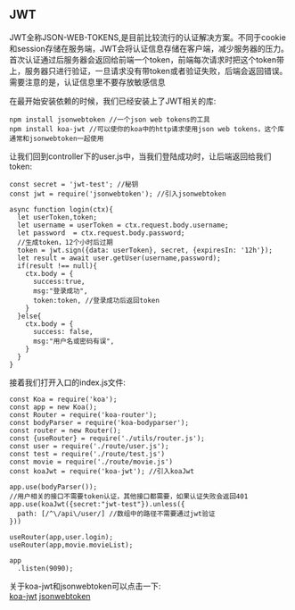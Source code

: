 ## JWT

JWT全称JSON-WEB-TOKENS,是目前比较流行的认证解决方案。不同于cookie和session存储在服务端，JWT会将认证信息存储在客户端，减少服务器的压力。首次认证通过后服务器会返回给前端一个token，前端每次请求时把这个token带上，服务器只进行验证，一旦请求没有带token或者验证失败，后端会返回错误。<br>
需要注意的是，认证信息里不要存放敏感信息<br>

在最开始安装依赖的时候，我们已经安装上了JWT相关的库:<br>
```
npm install jsonwebtoken //一个json web tokens的工具
npm install koa-jwt //可以使你的koa中的http请求使用json web tokens，这个库通常和jsonwebtoken一起使用
```
让我们回到controller下的user.js中，当我们登陆成功时，让后端返回给我们token:<br>
```
const secret = 'jwt-test'; //秘钥
const jwt = require('jsonwebtoken'); //引入jsonwebtoken

async function login(ctx){
  let userToken,token;
  let username = userToken = ctx.request.body.username; 
  let password  = ctx.request.body.password;
  //生成token，12个小时后过期
  token = jwt.sign({data: userToken}, secret, {expiresIn: '12h'}); 
  let result = await user.getUser(username,password);
  if(result !== null){
    ctx.body = {
      success:true,
      msg:"登录成功",
      token:token, //登录成功后返回token
    }
  }else{
    ctx.body = {
      success: false,
      msg:"用户名或密码有误",
    }
  }
}
```
接着我们打开入口的index.js文件:<br>
```
const Koa = require('koa');
const app = new Koa();
const Router = require('koa-router');
const bodyParser = require('koa-bodyparser');
const router = new Router();
const {useRouter} = require('./utils/router.js');
const user = require('./route/user.js');
const test = require('./route/test.js')
const movie = require('./route/movie.js')
const koaJwt = require('koa-jwt'); //引入koaJwt

app.use(bodyParser());
//用户相关的接口不需要token认证，其他接口都需要，如果认证失败会返回401
app.use(koaJwt({secret:"jwt-test"}).unless({
  path: [/^\/api\/user/] //数组中的路径不需要通过jwt验证
}))

useRouter(app,user.login);
useRouter(app,movie.movieList);

app
  .listen(9090);
```

关于koa-jwt和jsonwebtoken可以点击一下:<br>
[koa-jwt](https://www.npmjs.com/package/koa-jwt)
[jsonwebtoken](https://www.npmjs.com/package/jsonwebtoken)